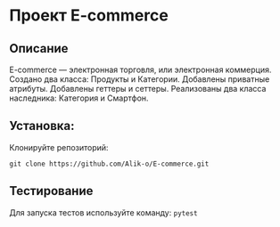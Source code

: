 # Проект E-commerce

## Описание

E-commerce — электронная торговля, или электронная коммерция.  
Создано два класса: Продукты и Категории. Добавлены приватные атрибуты. Добавлены геттеры и сеттеры.
Реализованы два класса наследника: Категория и Смартфон.

## Установка:

Клонируйте репозиторий:
```
git clone https://github.com/Alik-o/E-commerce.git
```
## Тестирование

Для запуска тестов используйте команду:
`pytest`